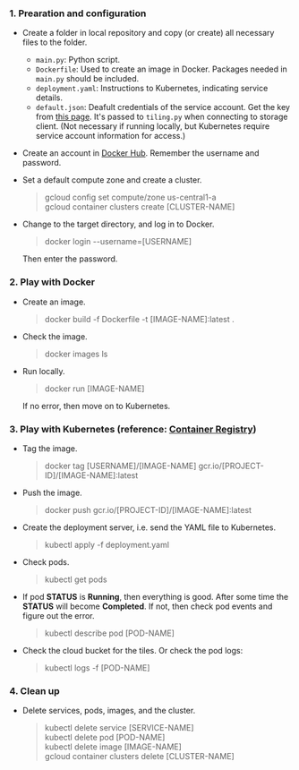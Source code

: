 ### 1. Prearation and configuration
* Create a folder in local repository and copy (or create) all necessary files to the folder.
  * `main.py`: Python script.
  * `Dockerfile`: Used to create an image in Docker. Packages needed in `main.py` should be included.
  * `deployment.yaml`: Instructions to Kubernetes, indicating service details.
  * `default.json`: Deafult credentials of the service account. Get the key from [this page](https://cloud.google.com/docs/authentication/production#obtaining_and_providing_service_account_credentials_manually). It's passed to `tiling.py` when connecting to storage client. (Not necessary if running locally, but Kubernetes require service account information for access.)
* Create an account in [Docker Hub](https://hub.docker.com/). Remember the username and password.
* Set a default compute zone and create a cluster.
  > gcloud config set compute/zone us-central1-a   
  > gcloud container clusters create [CLUSTER-NAME]
* Change to the target directory, and log in to Docker.
  > docker login --username=[USERNAME]   
  
  Then enter the password.   
  
### 2. Play with Docker
* Create an image.
  > docker build -f Dockerfile -t [IMAGE-NAME]:latest .
* Check the image.
  > docker images ls
* Run locally.
  > docker run [IMAGE-NAME]   
  
  If no error, then move on to Kubernetes. 
  
### 3. Play with Kubernetes (reference: [Container Registry](https://cloud.google.com/container-registry/docs/quickstart))
* Tag the image.
  > docker tag [USERNAME]/[IMAGE-NAME] gcr.io/[PROJECT-ID]/[IMAGE-NAME]:latest
* Push the image.
  > docker push gcr.io/[PROJECT-ID]/[IMAGE-NAME]:latest
* Create the deployment server, i.e. send the YAML file to Kubernetes.
  > kubectl apply -f deployment.yaml
* Check pods.
  > kubectl get pods   
* If pod **STATUS** is **Running**, then everything is good. After some time the **STATUS** will become **Completed**. If not, then check pod events and figure out the error.
  > kubectl describe pod [POD-NAME]
* Check the cloud bucket for the tiles. Or check the pod logs:
  > kubectl logs -f [POD-NAME]
  
### 4. Clean up
* Delete services, pods, images, and the cluster.
  > kubectl delete service [SERVICE-NAME]   
  > kubectl delete pod [POD-NAME]   
  > kubectl delete image [IMAGE-NAME]   
  > gcloud container clusters delete [CLUSTER-NAME]
